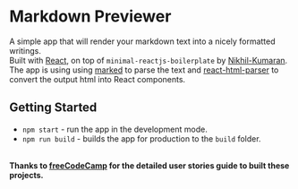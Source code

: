 # Markdown Previewer

A simple app that will render your markdown text into a nicely formatted writings.  
Built with [React](https://reactjs.org/), on top of `minimal-reactjs-boilerplate` by [Nikhil-Kumaran](https://github.com/Nikhil-Kumaran).  
The app is using using [marked](https://github.com/markedjs/marked) to parse the text and [react-html-parser](https://github.com/wrakky/react-html-parser) to convert the output html into React components.

## Getting Started
- `npm start` - run the app in the development mode.
- `npm run build` - builds the app for production to the `build` folder.

\
**Thanks to [freeCodeCamp](https://www.freecodecamp.org/) for the detailed user stories guide to built these projects.**
